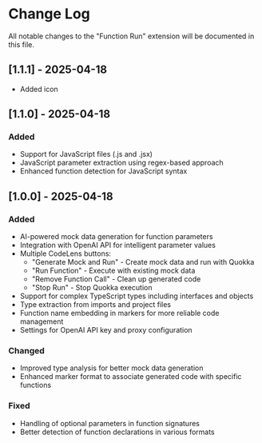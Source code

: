 # Change Log

All notable changes to the "Function Run" extension will be documented in this file.


## \[1.1.1\] - 2025-04-18

* Added icon

## \[1.1.0\] - 2025-04-18

### Added

* Support for JavaScript files (.js and .jsx)
* JavaScript parameter extraction using regex-based approach
* Enhanced function detection for JavaScript syntax

## \[1.0.0\] - 2025-04-18

### Added

* AI-powered mock data generation for function parameters
* Integration with OpenAI API for intelligent parameter values
* Multiple CodeLens buttons:
  * "Generate Mock and Run" - Create mock data and run with Quokka
  * "Run Function" - Execute with existing mock data
  * "Remove Function Call" - Clean up generated code
  * "Stop Run" - Stop Quokka execution
* Support for complex TypeScript types including interfaces and objects
* Type extraction from imports and project files
* Function name embedding in markers for more reliable code management
* Settings for OpenAI API key and proxy configuration

### Changed

* Improved type analysis for better mock data generation
* Enhanced marker format to associate generated code with specific functions

### Fixed

* Handling of optional parameters in function signatures
* Better detection of function declarations in various formats


